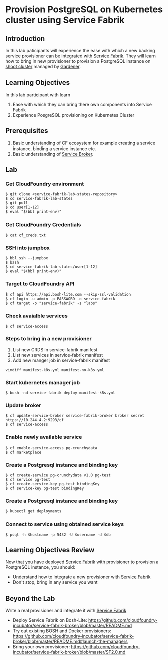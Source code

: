 # Provision PostgreSQL on Kubernetes cluster using Service Fabrik

## Introduction
In this lab paticipants will experience the ease with which a new backing service provisioner can be integrated with [Service Fabrik](https://github.com/cloudfoundry-incubator/service-fabrik-broker). They will learn how to bring in new provisioner to provision a PostgreSQL instance on [shoot cluster](https://kubernetes.io/blog/2018/05/17/gardener/) managed by [Gardener](https://gardener.cloud/).

## Learning Objectives
In this lab participant with learn
1. Ease with which they can bring there own components into Service Fabrik
2. Experience PosgreSQL provisioning on Kubernetes Cluster

## Prerequisites
1. Basic understanding of CF ecosystem for example creating a service instance, binding a service instance etc.
2. Basic understanding of [Service Broker](https://github.com/openservicebrokerapi/servicebroker).

## Lab
### Get CloudFoundry environment
```
$ git clone <service-fabrik-lab-states-repository>
$ cd service-fabrik-lab-states
$ git pull
$ cd user[1-12]
$ eval "$(bbl print-env)"
```

### Get CloudFoundry Credentials
```
$ cat cf_creds.txt
```

### SSH into jumpbox
```
$ bbl ssh --jumpbox
$ bash
$ cd service-fabrik-lab-states/user[1-12]
$ eval "$(bbl print-env)"
```

### Target to CloudFoundry API
```
$ cf api https://api.bosh-lite.com --skip-ssl-validation
$ cf login -u admin -p PASSWORD -o service-fabrik
$ cf target -o "service-fabrik" -s "labs"
```

### Check avaialble services
```
$ cf service-access
```

### Steps to bring in a new provisioner

1. List new CRDS in service-fabrik manifest
2. List new services  in service-fabrik manifest
3. Add new manger job in service-fabrik manifest
```
vimdiff manifest-k8s.yml manifest-no-k8s.yml
```

### Start kubernetes manager job
```
$ bosh -nd service-fabrik deploy manifest-k8s.yml
```

### Update broker
```
$ cf update-service-broker service-fabrik-broker broker secret https://10.244.4.2:9293/cf
$ cf service-access
```

### Enable newly available service
```
$ cf enable-service-access pg-crunchydata
$ cf marketplace
```

### Create a Postgresql instance and binding key
```
$ cf create-service pg-crunchydata v1.0 pg-test
$ cf service pg-test 
$ cf create-service-key pg-test bindingKey
$ cf service-key pg-test bindingKey
```

### Create a Postgresql instance and binding key
```
$ kubectl get deployments
```

### Connect to service using obtained service keys
```
$ psql -h $hostname -p 5432 -U $username -d $db
```

## Learning Objectives Review
Now that you have deployed [Service Fabrik](https://github.com/cloudfoundry-incubator/service-fabrik-broker) with provisioner to provision a PostgreSQL instance, you should:
* Understand how to integrate a new provisioner with [Service Fabrik](https://github.com/cloudfoundry-incubator/service-fabrik-broker)
* Don't stop, bring in any service you want

## Beyond the Lab
Write a real provisioner and integrate it with [Service Fabrik](https://github.com/cloudfoundry-incubator/service-fabrik-broker)
* Deploy Service Fabrik on Bosh-Lite: https://github.com/cloudfoundry-incubator/service-fabrik-broker/blob/master/README.md
* Try out existing BOSH and Docker provisioners: https://github.com/cloudfoundry-incubator/service-fabrik-broker/blob/master/README.md#launch-the-managers
* Bring your own provisioner: https://github.com/cloudfoundry-incubator/service-fabrik-broker/blob/master/SF2.0.md 
